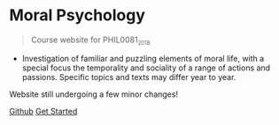 # Moral Psychology

> Course website for PHIL0081<sub><small>2018</small></sub>


- Investigation of familiar and puzzling elements of moral life, with a special focus the temporality and sociality of a range of actions and passions. Specific topics and texts may differ year to year.


Website still undergoing a few minor changes!


[Github](https://github.com/DigitalPhi/MoralPsychology)
[Get Started](#welcome)

